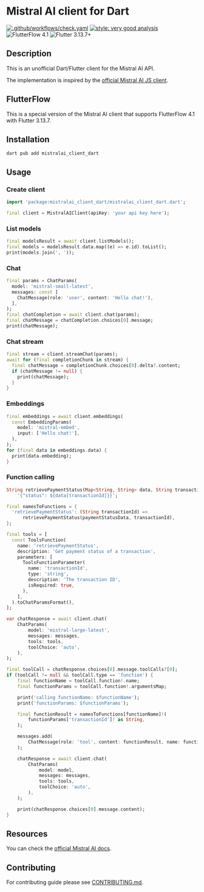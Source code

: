 # Mistral AI client for Dart

[![.github/workflows/check.yaml](https://github.com/nomtek/mistralai_client_dart/actions/workflows/check.yaml/badge.svg)](https://github.com/nomtek/mistralai_client_dart/actions/workflows/check.yaml)
[![style: very good analysis](https://img.shields.io/badge/style-very_good_analysis-B22C89.svg)](https://pub.dev/packages/very_good_analysis)
![FlutterFlow 4.1](https://img.shields.io/badge/FlutterFlow-4.1-blue)
![Flutter 3.13.7+](https://img.shields.io/badge/Flutter-3.13.7%2B-blue)

## Description

This is an unofficial Dart/Flutter client for the Mistral AI API.

The implementation is inspired by the [official Mistral AI JS client](https://github.com/mistralai/client-js).

## FlutterFlow

This is a special version of the Mistral AI client that supports FlutterFlow 4.1 with Flutter 3.13.7.

## Installation

```shell
dart pub add mistralai_client_dart
```

## Usage

### Create client

```dart
import 'package:mistralai_client_dart/mistralai_client_dart.dart';

final client = MistralAIClient(apiKey: 'your api key here');
```

### List models

```dart
final modelsResult = await client.listModels();
final models = modelsResult.data.map((e) => e.id).toList();
print(models.join(', '));
```

### Chat

```dart
final params = ChatParams(
  model: 'mistral-small-latest',
  messages: const [
    ChatMessage(role: 'user', content: 'Hello chat!'),
  ],
);
final chatCompletion = await client.chat(params);
final chatMessage = chatCompletion.choices[0].message;
print(chatMessage);
```

### Chat stream

```dart
final stream = client.streamChat(params);
await for (final completionChunk in stream) {
  final chatMessage = completionChunk.choices[0].delta?.content;
  if (chatMessage != null) {
    print(chatMessage);
  }
}
```

### Embeddings

```dart
final embeddings = await client.embeddings(
  const EmbeddingParams(
    model: 'mistral-embed',
    input: ['Hello chat!'],
  ),
);
for (final data in embeddings.data) {
  print(data.embedding);
}
```

### Function calling

```dart
String retrievePaymentStatus(Map<String, String> data, String transactionId) =>
    '{"status": ${data[transactionId]}}';

final namesToFunctions = {
  'retrievePaymentStatus': (String transactionId) =>
      retrievePaymentStatus(paymentStatusData, transactionId),
};

final tools = [
  const ToolsFunction(
    name: 'retrievePaymentStatus',
    description: 'Get payment status of a transaction',
    parameters: [
      ToolsFunctionParameter(
        name: 'transactionId',
        type: 'string',
        description: 'The transaction ID',
        isRequired: true,
      ),
    ],
  ).toChatParamsFormat(),
];

var chatResponse = await client.chat(
    ChatParams(
        model: 'mistral-large-latest',
        messages: messages,
        tools: tools,
        toolChoice: 'auto',
    ),
);

final toolCall = chatResponse.choices[0].message.toolCalls?[0];
if (toolCall != null && toolCall.type == 'function') {
    final functionName = toolCall.function!.name;
    final functionParams = toolCall.function!.argumentsMap;

    print('calling functionName: $functionName');
    print('functionParams: $functionParams');

    final functionResult = namesToFunctions[functionName]!(
        functionParams['transactionId']! as String,
    );

    messages.add(
        ChatMessage(role: 'tool', content: functionResult, name: functionName),
    );

    chatResponse = await client.chat(
        ChatParams(
            model: model,
            messages: messages,
            tools: tools,
            toolChoice: 'auto',
        ),
    );

    print(chatResponse.choices[0].message.content);
}
```

## Resources

You can check the [official Mistral AI docs](https://docs.mistral.ai/).

## Contributing

For contributing guide please see [CONTRIBUTING.md](CONTRIBUTING.md).
